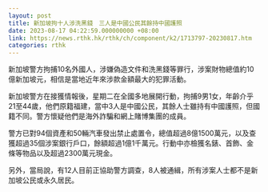 ```yaml
---
layout: post
title: 新加坡拘十人涉洗黑錢　三人是中國公民其餘持中國護照
date: 2023-08-17 04:22:59.000000000 +08:00
link: https://news.rthk.hk/rthk/ch/component/k2/1713797-20230817.htm
categories: rthk
---
```


新加坡警方拘捕10名外國人，涉嫌偽造文件和洗黑錢等罪行，涉案財物總值約10億新加坡元，相信是當地近年來涉款金額最大的犯罪活動。

新加坡警方在接獲情報後，星期二在全國多地展開行動，拘捕9男1女，年齡介乎21至44歲，他們原籍福建，當中3人是中國公民，其餘人士雖持有中國護照，但國籍不同。警方懷疑他們是海外詐騙和網上賭博集團的成員。

警方已對94個資產和50輛汽車發出禁止處置令，總值超過8億1500萬元，以及查獲超過35個涉案銀行戶口，餘額超過1億1千萬元。行動中亦檢獲名錶、首飾、金條等物品以及超過2300萬元現金。

另外，當局說，有12人目前正協助警方調查，8人被通緝，所有涉案人士都不是新加坡公民或永久居民。
